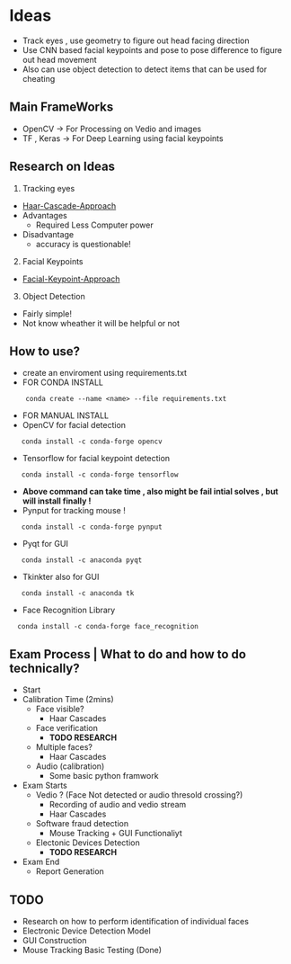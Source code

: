 # Ideas
- Track eyes , use geometry to figure out head facing direction
- Use CNN based facial keypoints and pose to pose difference to figure out head movement
- Also can use object detection to detect items that can be used for cheating

## Main FrameWorks
- OpenCV -> For Processing on Vedio and images
- TF , Keras -> For Deep Learning using facial keypoints

## Research on Ideas
1. Tracking eyes 
  - [Haar-Cascade-Approach](https://www.youtube.com/watch?v=RvfF9CDzn1s&ab_channel=ProgrammingKnowledge)
  - Advantages
    - Required Less Computer power
  - Disadvantage
    - accuracy is questionable!
2. Facial Keypoints
  - [Facial-Keypoint-Approach](https://www.youtube.com/watch?v=vC3bTziLRTA&ab_channel=NeuralDimension)
3. Object Detection
  - Fairly simple!
  - Not know wheather it will be helpful or not

## How to use?
- create an enviroment using requirements.txt
- FOR CONDA INSTALL
```
    conda create --name <name> --file requirements.txt
```
- FOR MANUAL INSTALL
- OpenCV for facial detection
```
   conda install -c conda-forge opencv
```
- Tensorflow for facial keypoint detection
```
   conda install -c conda-forge tensorflow 
```
- **Above command can take time , also might be fail intial solves , but will install finally !**
- Pynput for tracking mouse !
```
   conda install -c conda-forge pynput
```
- Pyqt for GUI
```
   conda install -c anaconda pyqt
```
- Tkinkter also for GUI
```
   conda install -c anaconda tk
```
- Face Recognition Library
```
  conda install -c conda-forge face_recognition

```

## Exam Process | What to do and how to do technically?
- Start
- Calibration Time (2mins)
   - Face visible?
      - Haar Cascades
   - Face verification
      - **TODO RESEARCH**
   - Multiple faces?
      - Haar Cascades
   - Audio (calibration)
      - Some basic python framwork
- Exam Starts
   - Vedio ? (Face Not detected or audio thresold crossing?)
      - Recording of audio and vedio stream
      - Haar Cascades
   - Software fraud detection
      - Mouse Tracking + GUI Functionaliyt
   - Electonic Devices Detection
      - **TODO RESEARCH**
- Exam End
  - Report Generation 

## TODO
- Research on how to perform identification of individual faces
- Electronic Device Detection Model
- GUI Construction
- Mouse Tracking Basic Testing (Done)

   
